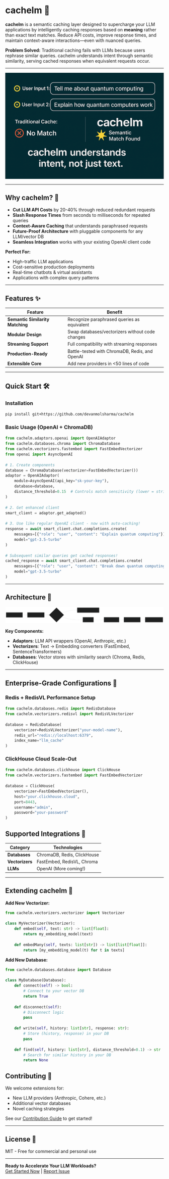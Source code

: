 # cachelm 🌟

**cachelm** is a semantic caching layer designed to supercharge your LLM applications by intelligently caching responses based on **meaning** rather than exact text matches. Reduce API costs, improve response times, and maintain context-aware interactions—even with nuanced queries.

**Problem Solved:** Traditional caching fails with LLMs because users rephrase similar queries. cachelm understands intent through semantic similarity, serving cached responses when equivalent requests occur.

---
![cachelm hero image](media/hero.png)

---

## Why cachelm? 🚀

- **Cut LLM API Costs** by 20-40% through reduced redundant requests
- **Slash Response Times** from seconds to milliseconds for repeated queries
- **Context-Aware Caching** that understands paraphrased requests
- **Future-Proof Architecture** with pluggable components for any LLM/vector DB
- **Seamless Integration** works with your existing OpenAI client code

**Perfect For:**
- High-traffic LLM applications
- Cost-sensitive production deployments
- Real-time chatbots & virtual assistants
- Applications with complex query patterns

---

## Features ✨

| Feature | Benefit |
|---------|---------|
| **Semantic Similarity Matching** | Recognize paraphrased queries as equivalent |
| **Modular Design** | Swap databases/vectorizers without code changes |
| **Streaming Support** | Full compatibility with streaming responses |
| **Production-Ready** | Battle-tested with ChromaDB, Redis, and OpenAI |
| **Extensible Core** | Add new providers in <50 lines of code |

---

## Quick Start 🛠️

### Installation
```bash
pip install git+https://github.com/devanmolsharma/cachelm
```

### Basic Usage (OpenAI + ChromaDB)
```python
from cachelm.adaptors.openai import OpenAIAdaptor
from cachelm.databases.chroma import ChromaDatabase
from cachelm.vectorizers.fastembed import FastEmbedVectorizer
from openai import AsyncOpenAI

# 1. Create components
database = ChromaDatabase(vectorizer=FastEmbedVectorizer())
adaptor = OpenAIAdaptor(
    module=AsyncOpenAI(api_key="sk-your-key"),
    database=database,
    distance_threshold=0.15  # Controls match sensitivity (lower = stricter)
)

# 2. Get enhanced client
smart_client = adaptor.get_adapted()

# 3. Use like regular OpenAI client - now with auto-caching!
response = await smart_client.chat.completions.create(
    messages=[{"role": "user", "content": "Explain quantum computing"}],
    model="gpt-3.5-turbo"
)

# Subsequent similar queries get cached responses!
cached_response = await smart_client.chat.completions.create(
    messages=[{"role": "user", "content": "Break down quantum computing basics"}],  # Different wording
    model="gpt-3.5-turbo" 
)
```

---

## Architecture 🧠

![cachelm architecture diagram](media/graph.svg)


**Key Components:**
- **Adaptors**: LLM API wrappers (OpenAI, Anthropic, etc.)
- **Vectorizers**: Text → Embedding converters (FastEmbed, SentenceTransformers)
- **Databases**: Vector stores with similarity search (Chroma, Redis, ClickHouse)

---

## Enterprise-Grade Configurations 🏢

### Redis + RedisVL Performance Setup
```python
from cachelm.databases.redis import RedisDatabase
from cachelm.vectorizers.redisvl import RedisVLVectorizer

database = RedisDatabase(
    vectorizer=RedisVLVectorizer("your-model-name"),
    redis_url="redis://localhost:6379",
    index_name="llm_cache"
)
```

### ClickHouse Cloud Scale-Out
```python
from cachelm.databases.clickhouse import ClickHouse
from cachelm.vectorizers.fastembed import FastEmbedVectorizer

database = ClickHouse(
    vectorizer=FastEmbedVectorizer(),
    host="your.clickhouse.cloud",
    port=8443,
    username="admin",
    password="your-password"
)
```


## Supported Integrations 🔌

| Category       | Technologies |
|----------------|--------------|
| **Databases**  | ChromaDB, Redis, ClickHouse |
| **Vectorizers**| FastEmbed, RedisVL, Chroma |
| **LLMs**       | OpenAI (More coming!) |

---

## Extending cachelm 🔧

**Add New Vectorizer:**
```python
from cachelm.vectorizers.vectorizer import Vectorizer

class MyVectorizer(Vectorizer):
    def embed(self, text: str) -> list[float]:
        return my_embedding_model(text)

    def embedMany(self, texts: list[str]) -> list[list[float]]:
        return [my_embedding_model(t) for t in texts]
```

**Add New Database:**
```python
from cachelm.databases.database import Database

class MyDatabase(Database):
    def connect(self) -> bool:
        # Connect to your vector DB
        return True

    def disconnect(self):
        # Disconnect logic
        pass

    def write(self, history: list[str], response: str):
        # Store (history, response) in your DB
        pass

    def find(self, history: list[str], distance_threshold=0.1) -> str | None:
        # Search for similar history in your DB
        return None
```



## Contributing 🤝

We welcome extensions for:
- New LLM providers (Anthropic, Cohere, etc.)
- Additional vector databases
- Novel caching strategies

See our [Contribution Guide](CONTRIBUTING.md) to get started!

---

## License 📄

MIT - Free for commercial and personal use

---

**Ready to Accelerate Your LLM Workloads?**  
[Get Started Now](#quick-start) | [Report Issue](https://github.com/devanmolsharma/cachelm/issues)